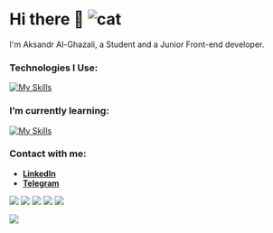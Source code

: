 
  # Hi there 👋 ![cat](https://tenor.com/bFJM0.gif)
  <p>I'm Aksandr Al-Ghazali, a Student and a Junior Front-end developer.</p>
  
  ### Technologies I Use: 
  [![My Skills](https://skillicons.dev/icons?i=vscode%2Cvisualstudio%2Cjs%2Cts%2Cvite%2Csass%2Credux%2Creact%2Cgit%2Chtml%2Ccss&perline=15&theme=dark)](https://skillicons.dev)
  
  ### I’m currently learning:
  [![My Skills](https://skillicons.dev/icons?i=cs%2Cdotnet&perline=15&theme=dark)](https://skillicons.dev)

  ### Contact with me:
  - **[LinkedIn](https://www.linkedin.com/in/aksandr-al-ghazali/)**
  - **[Telegram](https://t.me/dragodui)**

 ![](http://github-profile-summary-cards.vercel.app/api/cards/profile-details?username=Dragodui&theme=react)
![](http://github-profile-summary-cards.vercel.app/api/cards/repos-per-language?username=Dragodui&theme=react)
![](http://github-profile-summary-cards.vercel.app/api/cards/most-commit-language?username=Dragodui&theme=react)
![](http://github-profile-summary-cards.vercel.app/api/cards/stats?username=Dragodui&theme=react)
![](http://github-profile-summary-cards.vercel.app/api/cards/productive-time?username=Dragodui&theme=react&utcOffset=8)

![](https://www.codewars.com/users/Dragodui/badges/large)
<!--
**Dragodui/Dragodui** is a ✨ _special_ ✨ repository because its `README.md` (this file) appears on your GitHub profile.

Here are some ideas to get you started:

- 🔭 I’m currently working on ...
- 🌱 I’m currently learning ...
- 👯 I’m looking to collaborate on ...
- 🤔 I’m looking for help with ...
- 💬 Ask me about ...
- 📫 How to reach me: ...
- 😄 Pronouns: ...
- ⚡ Fun fact: ...
-->
